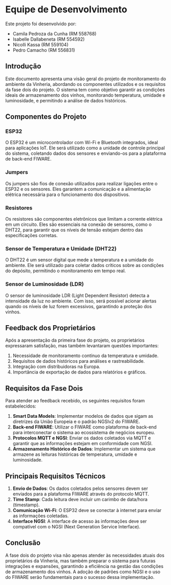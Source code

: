 # Equipe de Desenvolvimento
Este projeto foi desenvolvido por:

- Camila Pedroza da Cunha (RM 558768)
- Isabelle Dallabeneta (RM 554592)
- Nicolli Kassa (RM 559104)
- Pedro Camacho (RM 556831)

## Introdução
Este documento apresenta uma visão geral do projeto de monitoramento do ambiente da Vinheria, abordando os componentes utilizados e os requisitos da fase dois do projeto. O sistema tem como objetivo garantir as condições ideais de armazenamento dos vinhos, monitorando temperatura, umidade e luminosidade, e permitindo a análise de dados históricos.

## Componentes do Projeto

### ESP32
O ESP32 é um microcontrolador com Wi-Fi e Bluetooth integrados, ideal para aplicações IoT. Ele será utilizado como a unidade de controle principal do sistema, coletando dados dos sensores e enviando-os para a plataforma de back-end FIWARE.

### Jumpers
Os jumpers são fios de conexão utilizados para realizar ligações entre o ESP32 e os sensores. Eles garantem a comunicação e a alimentação elétrica necessária para o funcionamento dos dispositivos.

### Resistores
Os resistores são componentes eletrônicos que limitam a corrente elétrica em um circuito. Eles são essenciais na conexão de sensores, como o DHT22, para garantir que os níveis de tensão estejam dentro das especificações corretas.

### Sensor de Temperatura e Umidade (DHT22)
O DHT22 é um sensor digital que mede a temperatura e a umidade do ambiente. Ele será utilizado para coletar dados críticos sobre as condições do depósito, permitindo o monitoramento em tempo real.

### Sensor de Luminosidade (LDR)
O sensor de luminosidade LDR (Light Dependent Resistor) detecta a intensidade da luz no ambiente. Com isso, será possível acionar alertas quando os níveis de luz forem excessivos, garantindo a proteção dos vinhos.

## Feedback dos Proprietários
Após a apresentação da primeira fase do projeto, os proprietários expressaram satisfação, mas também levantaram questões importantes:

1. Necessidade de monitoramento contínuo da temperatura e umidade.
2. Requisitos de dados históricos para análises e rastreabilidade.
3. Integração com distribuidoras na Europa.
4. Importância de exportação de dados para relatórios e gráficos.

## Requisitos da Fase Dois
Para atender ao feedback recebido, os seguintes requisitos foram estabelecidos:

1. **Smart Data Models**: Implementar modelos de dados que sigam as diretrizes da União Europeia e o padrão NGSIv2 do FIWARE.
2. **Back-end FIWARE**: Utilizar o FIWARE como plataforma de back-end para interconectar o sistema ao ecossistema de negócios europeu.
3. **Protocolos MQTT e NGSI**: Enviar os dados coletados via MQTT e garantir que as informações estejam em conformidade com NGSI.
4. **Armazenamento Histórico de Dados**: Implementar um sistema que armazene as leituras históricas de temperatura, umidade e luminosidade.

## Principais Requisitos Técnicos
1. **Envio de Dados**: Os dados coletados pelos sensores devem ser enviados para a plataforma FIWARE através do protocolo MQTT.
2. **Time Stamp**: Cada leitura deve incluir um carimbo de data/hora (timestamp).
3. **Comunicação Wi-Fi**: O ESP32 deve se conectar à internet para enviar as informações coletadas.
4. **Interface NGSI**: A interface de acesso às informações deve ser compatível com o NGSI (Next Generation Service Interface).

## Conclusão
A fase dois do projeto visa não apenas atender às necessidades atuais dos proprietários da Vinheria, mas também preparar o sistema para futuras integrações e expansões, garantindo a eficiência na gestão das condições de armazenamento dos vinhos. A adoção de padrões como NGSI e o uso do FIWARE serão fundamentais para o sucesso dessa implementação.

